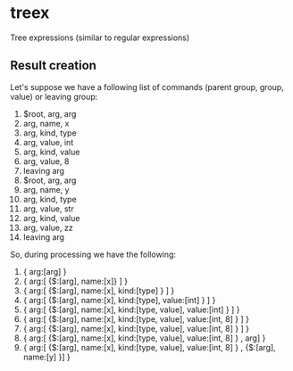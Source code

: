 # treex

Tree expressions (similar to regular expressions)

## Result creation

Let's suppose we have a following list of commands (parent group, group, value) or leaving group:

1. $root, arg, arg
2. arg, name, x
3. arg, kind, type
4. arg, value, int
5. arg, kind, value
6. arg, value, 8
7. leaving arg
8. $root, arg, arg
9. arg, name, y
10. arg, kind, type
11. arg, value, str
12. arg, kind, value
13. arg, value, zz
14. leaving arg

So, during processing we have the following:
1. { arg:[arg] }
2. { arg:[ {$:[arg], name:[x]} ] }
3. { arg:[ {$:[arg], name:[x], kind:[type] } ] }
4. { arg:[ {$:[arg], name:[x], kind:[type], value:[int] } ] }
5. { arg:[ {$:[arg], name:[x], kind:[type, value], value:[int] } ] }
6. { arg:[ {$:[arg], name:[x], kind:[type, value], value:[int, 8] } ] }
7. { arg:[ {$:[arg], name:[x], kind:[type, value], value:[int, 8] } ] }
8. { arg:[ {$:[arg], name:[x], kind:[type, value], value:[int, 8] } , arg] }
9. { arg:[ {$:[arg], name:[x], kind:[type, value], value:[int, 8] } , {$:[arg], name:[y] }] }
